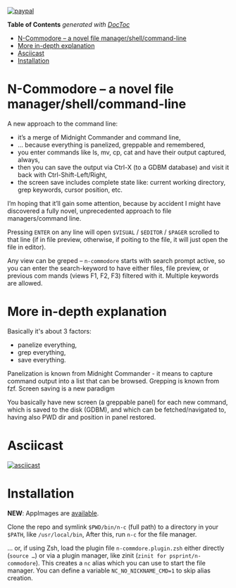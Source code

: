 [![paypal](https://www.paypalobjects.com/en_US/i/btn/btn_donateCC_LG.gif)](https://www.paypal.com/cgi-bin/webscr?cmd=_s-xclick&hosted_button_id=D6XDCHDSBDSDG)

<!-- START doctoc generated TOC please keep comment here to allow auto update -->
<!-- DON'T EDIT THIS SECTION, INSTEAD RE-RUN doctoc TO UPDATE -->
**Table of Contents**  *generated with [DocToc](https://github.com/thlorenz/doctoc)*

- [N-Commodore – a novel file manager/shell/command-line](#n-commodore--a-novel-file-managershellcommand-line)
- [More in-depth explanation](#more-in-depth-explanation)
- [Asciicast](#asciicast)
- [Installation](#installation)

<!-- END doctoc generated TOC please keep comment here to allow auto update -->

# N-Commodore – a novel file manager/shell/command-line

A new approach to the command line:

- it’s a merge of Midnight Commander and command line,
- … because everything is panelized, greppable and remembered,
- you enter commands like ls, mv, cp, cat and have their output captured, always,
- then you can save the output via Ctrl-X (to a GDBM database) and visit it back with Ctrl-Shift-Left/Right,
- the screen save includes complete state like: current working directory, grep keywords, cursor position, etc.

I’m hoping that it’ll gain some attention, because by accident I might have discovered a fully novel, unprecedented approach to file managers/command line.
 
Pressing `ENTER` on any line will open `$VISUAL` / `$EDITOR` / `$PAGER` scrolled to
that line (if in file preview, otherwise, if poiting to the file, it will just open the file in editor).

Any view can be greped – `n-commodore` starts with search prompt active, so you
can enter the search-keyword to have either files, file preview, or previous com
 mands (views F1, F2, F3) filtered with it. Multiple keywords are allowed.

# More in-depth explanation

Basically it's about 3 factors:
- panelize everything,
- grep everything,
- save everything.

Panelization is known from Midnight Commander - it means to capture command output into a list that can be browsed. Grepping is known from fzf. Screen saving is a new paradigm

You basically have new screen (a greppable panel) for each new command, which is saved to the disk (GDBM), and which can be fetched/navigated to, having also PWD dir and position in panel restored.

# Asciicast

[![asciicast](https://asciinema.org/a/578349.svg)](https://asciinema.org/a/578349)

# Installation
**NEW**: AppImages are [available](https://github.com/psprint/n-commodore/releases).

Clone the repo and symlink `$PWD/bin/n-c` (full path) to a directory in your `$PATH`, like `/usr/local/bin`, After this, run `n-c` for the file manager.

… or, if using Zsh, load the plugin file `n-commdore.plugin.zsh` either directly
(`source …`) or via a plugin manager, like zinit
(`zinit for psprint/n-commodore`). This creates a `nc` alias which you can use
to start the file manager. You can define a variable `NC_NO_NICKNAME_CMD=1` to
skip alias creation.
